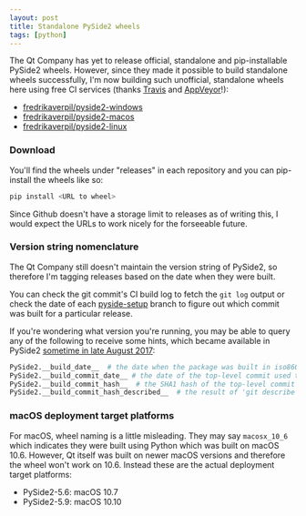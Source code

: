 ```yaml
---
layout: post
title: Standalone PySide2 wheels
tags: [python]
---
```


The Qt Company has yet to release official, standalone and pip-installable PySide2 wheels. However, since they made it possible to build standalone wheels successfully, I'm now building such unofficial, standalone wheels here using free CI services (thanks [Travis](https://travis-ci.org/) and [AppVeyor](https://www.appveyor.com/)!):


- [fredrikaverpil/pyside2-windows](https://github.com/fredrikaverpil/pyside2-windows)
- [fredrikaverpil/pyside2-macos](https://github.com/fredrikaverpil/pyside2-macos)
- [fredrikaverpil/pyside2-linux](https://github.com/fredrikaverpil/pyside2-linux)

<!--more-->

### Download

You'll find the wheels under "releases" in each repository and you can pip-install the wheels like so:

```bash
pip install <URL to wheel>
```

Since Github doesn't have a storage limit to releases as of writing this, I would expect the URLs to work nicely for the forseeable future.


### Version string nomenclature

The Qt Company still doesn't maintain the version string of PySide2, so therefore I'm tagging releases based on the date when they were built.

You can check the git commit's CI build log to fetch the `git log` output or check the date of each [pyside-setup](http://code.qt.io/cgit/pyside/pyside-setup.git/) branch to figure out which commit was built for a particular release.

If you're wondering what version you're running, you may be able to query any of the following to receive some hints, which became available in PySide2 [sometime in late August 2017](https://codereview.qt-project.org/#/c/202199/):

```python
PySide2.__build_date__  # the date when the package was built in iso8601 format
PySide2.__build_commit_date__ # the date of the top-level commit used to build the package
PySide2.__build_commit_hash__  # the SHA1 hash of the top-level commit
PySide2.__build_commit_hash_described__  # the result of 'git describe commmit'
```

### macOS deployment target platforms

For macOS, wheel naming is a little misleading. They may say `macosx_10_6` which indicates they were built using Python which was built on macOS 10.6. However, Qt itself was built on newer macOS versions and therefore the wheel won't work on 10.6. Instead these are the actual deployment target platforms:

- PySide2-5.6: macOS 10.7
- PySide2-5.9: macOS 10.10

